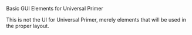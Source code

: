 Basic GUI Elements for Universal Primer

This is not the UI for Universal Primer, merely elements that will be used
in the proper layout.

